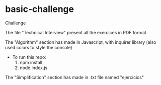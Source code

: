 # basic-challenge
Challenge

The file "Technical Interview" present all the exercices in PDF format

The "Algorithm" section has made in Javascript, with inquirer library
(also used colors to style the console)

- To run this repo:
  1. npm install
  2. node index.js

The "Simplification" section has made in .txt file named "ejercicios"
